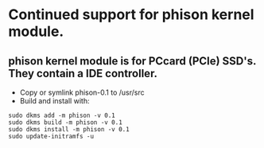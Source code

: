 # Continued support for phison kernel module.
## phison kernel module is for PCcard (PCIe) SSD's. They contain a IDE controller.

* Copy or symlink phison-0.1 to /usr/src
* Build and install with:
```
sudo dkms add -m phison -v 0.1
sudo dkms build -m phison -v 0.1
sudo dkms install -m phison -v 0.1
sudo update-initramfs -u
```

